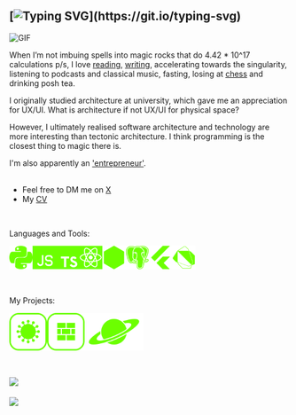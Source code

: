 ## [![Typing SVG](https://readme-typing-svg.demolab.com/?lines=Hello,+I'm+Cal!)](https://git.io/typing-svg)

<img align="centre" alt="GIF" src="https://media0.giphy.com/media/v1.Y2lkPTc5MGI3NjExb3Jld3Jib2NyZjVuOWo3bWo4aWVrNHY4MTUxMzQxb2lmZmw4cWZieiZlcD12MV9pbnRlcm5hbF9naWZfYnlfaWQmY3Q9Zw/KmHueA88mFABT9GkkR/giphy.gif" width="600px"/>

When I’m not imbuing spells into magic rocks that do 4.42 * 10^17 calculations p/s, I love [reading](https://www.goodreads.com/user/show/83229413-callum-woodford), [writing](https://calwoodford.com/books), accelerating towards the singularity, listening to podcasts and classical music, fasting, losing at [chess](https://www.chess.com/member/gloriouscal) and drinking posh tea.

I originally studied architecture at university, which gave me an appreciation for UX/UI. What is architecture if not UX/UI for physical space?

However, I ultimately realised software architecture and technology are more interesting than tectonic architecture.
I think programming is the closest thing to magic there is.

I'm also apparently an ['entrepreneur'](https://www.thestar.co.uk/news/striking-image-by-young-sheffield-entrepreneur-is-award-winner-227956).
<br>
<br>

- Feel free to DM me on [X](https://x.com/calwoodford)
- My [CV](https://calwoodford.com/)

<br>

Languages and Tools:

<a href="https://python.org" target="_blank"><img align="left" alt="Python" height ="42px" src="https://github.com/calwoodford/calwoodford/blob/main/assets/green_icons/python_green.png?raw=true"></a>
<a href="https://developer.mozilla.org/en-US/docs/Web/JavaScript" target="_blank"> <img align="left" alt="JavaScript" height ="42px"  src="https://github.com/calwoodford/calwoodford/blob/main/assets/green_icons/javascript_green.png?raw=true"> </a>
<a href="https://typescriptlang.org/" target="_blank"><img align="left" alt="Typescript" height ="42px" src="https://github.com/calwoodford/calwoodford/blob/main/assets/green_icons/typescript_green.png?raw=true"></a>
<a href="https://reactjs.org/" target="_blank"> <img align="left" alt="React" height ="42px" src="https://github.com/calwoodford/calwoodford/blob/main/assets/green_icons/react_green.png?raw=true"></a>
<a href="https://nodejs.org" target="_blank"><img align="left" alt="Node.js" height ="42px" src="https://github.com/calwoodford/calwoodford/blob/main/assets/green_icons/node_green.png?raw=true"></a>
<a href="https://www.postgresql.org/" target="_blank"> <img src="https://github.com/calwoodford/calwoodford/blob/main/assets/green_icons/postgresql_green.svg?raw=true" align="left" alt="PostgreSQL" height='42px'/> </a>
<a href="https://dart.dev" target="_blank"> <img src="https://github.com/calwoodford/calwoodford/blob/main/assets/green_icons/dart_green.png?raw=true" alt="dart" height='42px'/> </a>
<a href="https://flutter.dev/" target="_blank"> <img src="https://github.com/calwoodford/calwoodford/blob/main/assets/green_icons/flutter_green.png?raw=true" align="left" alt="Flutter" height='42px'/> </a>


<br>

My Projects:

<a href="https://longcovidbase.com" target="_blank"> <img alt="longcovidbase.com" src="https://github.com/calwoodford/calwoodford/blob/main/assets/green_icons/lcb_applogo_green.svg?raw=true" height="68" align="left"> </a>
<a href="https://brickblock.site" target="_blank"> <img alt="brickblock" src="https://github.com/calwoodford/calwoodford/blob/main/assets/green_icons/brickblock_applogo_green.svg?raw=true" height="68" align="left"> </a>
<a href="https://nasaapodgenerator.netlify.app/" target="_blank"> <img alt="nasaapodgenerator" src="https://github.com/calwoodford/calwoodford/blob/main/assets/green_icons/saturn_green.png?raw=true" height="68" align="left"> </a>

<br><br>
<br><br>
<br><br>

![](https://komarev.com/ghpvc/?username=calwoodford&color=green)
<br><br>
<img src="https://www.codewars.com/users/calwoodford/badges/micro">
